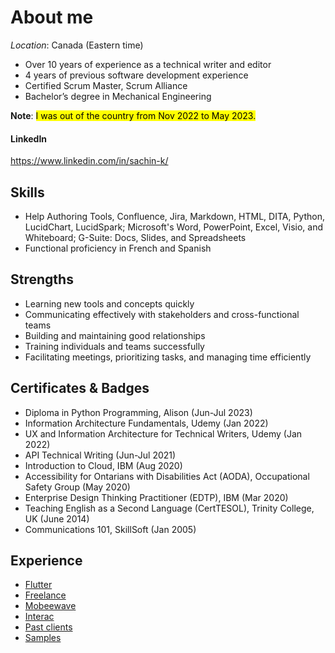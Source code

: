 # About me

_Location_: Canada (Eastern time)

* Over 10 years of experience as a technical writer and editor
* 4 years of previous software development experience
* Certified Scrum Master, Scrum Alliance
* Bachelor’s degree in Mechanical Engineering

**Note**: <mark>I was out of the country from Nov 2022 to May 2023.</mark>

#### LinkedIn
<https://www.linkedin.com/in/sachin-k/>

## Skills
* Help Authoring Tools, Confluence, Jira, Markdown, HTML, DITA, Python, LucidChart, LucidSpark; Microsoft's Word, PowerPoint, Excel, Visio, and Whiteboard; G-Suite: Docs, Slides, and Spreadsheets
* Functional proficiency in French and Spanish

## Strengths
* Learning new tools and concepts quickly
* Communicating effectively with stakeholders and cross-functional teams
* Building and maintaining good relationships
* Training individuals and teams successfully
* Facilitating meetings, prioritizing tasks, and managing time efficiently

## Certificates & Badges
* Diploma in Python Programming, Alison (Jun-Jul 2023)
* Information Architecture Fundamentals, Udemy (Jan 2022)
* UX and Information Architecture for Technical Writers, Udemy (Jan 2022)
* API Technical Writing (Jun-Jul 2021)
* Introduction to Cloud, IBM (Aug 2020)
* Accessibility for Ontarians with Disabilities Act (AODA), Occupational Safety Group (May 2020)
* Enterprise Design Thinking Practitioner (EDTP), IBM (Mar 2020)
* Teaching English as a Second Language (CertTESOL), Trinity College, UK (June 2014)
* Communications 101, SkillSoft (Jan 2005)

## Experience
* [Flutter](workhistory/flutter.md)
* [Freelance](workhistory/freelance.md)
* [Mobeewave](workhistory/mobeewave.md)
* [Interac](workhistory/interac.md)
* [Past clients](workhistory/past_clients.md)
* [Samples](workhistory/samples.md)